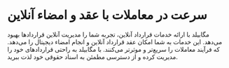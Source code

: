 # سرعت در معاملات با عقد و امضاء آنلاین

مگابیلد با ارائه خدمات قرارداد آنلاین، تجربه شما را مدیریت آنلاین قراردادها بهبود می‌دهد. این خدمات به شما امکان عقد قرارداد آنلاین و انجام امضاء دیجیتال را می‌دهد. که فرآیند معاملات را سریع‌تر و موثرتر می‌کنند. با مگابیلد به راحتی قراردادهای خود را مدیریت کرده و از دسترسی مطمئن به اسناد حقوقی خود لذت ببرید.